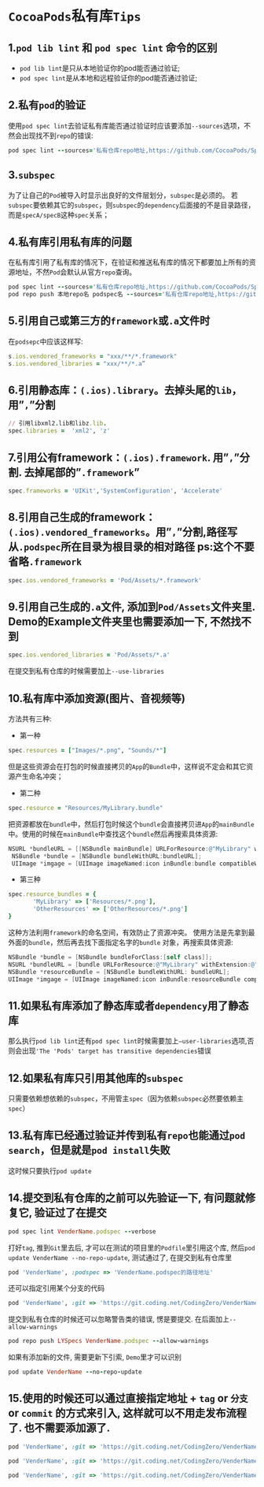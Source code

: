 # `CocoaPods`私有库`Tips` 

## 1.`pod lib lint` 和 `pod spec lint` 命令的区别
* `pod lib lint`是只从本地验证你的pod能否通过验证;
* `pod spec lint`是从本地和远程验证你的pod能否通过验证;

## 2.私有`pod`的验证
使用`pod spec lint`去验证私有库能否通过验证时应该要添加`--sources`选项，不然会出现找不到`repo`的错误:

```ruby
pod spec lint --sources='私有仓库repo地址,https://github.com/CocoaPods/Specs'
```

## 3.`subspec`
为了让自己的`Pod`被导入时显示出良好的文件层划分，`subspec`是必须的。
若`subspec`要依赖其它的`subspec`，则`subspec`的`dependency`后面接的不是目录路径，而是`specA/specB`这种`spec`关系；

## 4.私有库引用私有库的问题
在私有库引用了私有库的情况下，在验证和推送私有库的情况下都要加上所有的资源地址，不然`Pod`会默认从官方`repo`查询。

```ruby
pod spec lint --sources='私有仓库repo地址,https://github.com/CocoaPods/Specs'
pod repo push 本地repo名 podspec名 --sources='私有仓库repo地址,https://github.com/CocoaPods/Specs
```

## 5.引用自己或第三方的`framework`或`.a`文件时
在`podsepc`中应该这样写:

```ruby
s.ios.vendored_frameworks = "xxx/**/*.framework"
s.ios.vendored_libraries = "xxx/**/*.a”
```

## 6.引用静态库：`(.ios).library`。去掉头尾的`lib`，用”`,`”分割

```ruby
// 引用libxml2.lib和libz.lib.
spec.libraries =  'xml2', 'z'
```

## 7.引用公有framework：`(.ios).framework`. 用”`,`”分割. 去掉尾部的”`.framework`”

```ruby
spec.frameworks = 'UIKit','SystemConfiguration', 'Accelerate'
```

## 8.引用自己生成的framework：`(.ios).vendored_frameworks`。用”`,`”分割,路径写从`.podspec`所在目录为根目录的相对路径 ps:这个不要省略`.framework`

```ruby
spec.ios.vendored_frameworks = 'Pod/Assets/*.framework'
```

## 9.引用自己生成的`.a`文件, 添加到`Pod/Assets`文件夹里. Demo的Example文件夹里也需要添加一下, 不然找不到

```ruby
spec.ios.vendored_libraries = 'Pod/Assets/*.a'
```
在提交到私有仓库的时候需要加上`--use-libraries`
## 10.私有库中添加资源(图片、音视频等)
方法共有三种:

* 第一种

 ```ruby
 spec.resources = ["Images/*.png", "Sounds/*"]
 ```
但是这些资源会在打包的时候直接拷贝的`App`的`Bundle`中，这样说不定会和其它资源产生命名冲突；

* 第二种

 ```ruby
 spec.resource = "Resources/MyLibrary.bundle"
 ```
 把资源都放在`bundle`中，然后打包时候这个`bundle`会直接拷贝进`App`的`mainBundle`中。使用的时候在`mainBundle`中查找这个`bundle`然后再搜索具体资源:
 
 ```Objective-C
 NSURL *bundleURL = [[NSBundle mainBundle] URLForResource:@"MyLibrary" withExtension:@"bundle"];
  NSBundle *bundle = [NSBundle bundleWithURL:bundleURL];
  UIImage *imgage = [UIImage imageNamed:icon inBundle:bundle compatibleWithTraitCollection:nil];
 ```
 
* 第三种

 ```ruby
 spec.resource_bundles = {
		'MyLibrary' => ['Resources/*.png'],
	 	'OtherResources' => ['OtherResources/*.png']
 }
 ```
 
 这种方法利用`framework`的命名空间，有效防止了资源冲突。
使用方法是先拿到最外面的`bundle`，然后再去找下面指定名字的`bundle` 对象，再搜索具体资源:

 ```Objective-C
 NSBundle *bundle = [NSBundle bundleForClass:[self class]];
NSURL *bundleURL = [bundle URLForResource:@"MyLibrary" withExtension:@"bundle"];
NSBundle *resourceBundle = [NSBundle bundleWithURL: bundleURL];
UIImage *imgage = [UIImage imageNamed:icon inBundle:resourceBundle compatibleWithTraitCollection:nil];
 ```
 
## 11.如果私有库添加了静态库或者`dependency`用了静态库
那么执行`pod lib lint`还有`pod spec lint`时候需要加上`—user-libraries`选项,否则会出现`'The 'Pods' target has transitive dependencies`错误

## 12.如果私有库只引用其他库的`subspec`
只需要依赖想依赖的`subspec`，不用管主`spec`（因为依赖`subspec`必然要依赖主`spec`）

## 13.私有库已经通过验证并传到私有`repo`也能通过`pod search`，但是就是`pod install`失败
这时候只要执行`pod update`

## 14.提交到私有仓库的之前可以先验证一下, 有问题就修复它, 验证过了在提交

```ruby
pod spec lint VenderName.podspec --verbose
```
打好`tag`, 推到`Git`里去后, 才可以在测试的项目里的`Podfile`里引用这个库, 然后`pod update VenderName --no-repo-update`, 测试通过了, 在提交到私有仓库里

```ruby
pod 'VenderName', :podspec => 'VenderName.podspec的路径地址'
```

还可以指定引用某个分支的代码

```ruby
pod 'VenderName', :git => 'https://git.coding.net/CodingZero/VenderName.git', :branch => 'develop'
```

提交到私有仓库的时候还可以忽略警告类的错误, 愣是要提交. 在后面加上`--allow-warnings`

```ruby
pod repo push LYSpecs VenderName.podspec --allow-warnings
```
如果有添加新的文件, 需要更新下引索, `Demo`里才可以识别

```ruby
pod update VenderName --no-repo-update
```

## 15.使用的时候还可以通过直接指定地址 + `tag` or `分支` or `commit` 的方式来引入, 这样就可以不用走发布流程了. 也不需要添加源了.

```ruby
pod 'VenderName', :git => 'https://git.coding.net/CodingZero/VenderName.git', :tag => '0.8.1'

pod 'VenderName', :git => 'https://git.coding.net/CodingZero/VenderName.git', :branch => 'develop'

pod 'VenderName', :git => 'https://git.coding.net/CodingZero/VenderName.git', :commit => '0812fe81319af2411233'
```